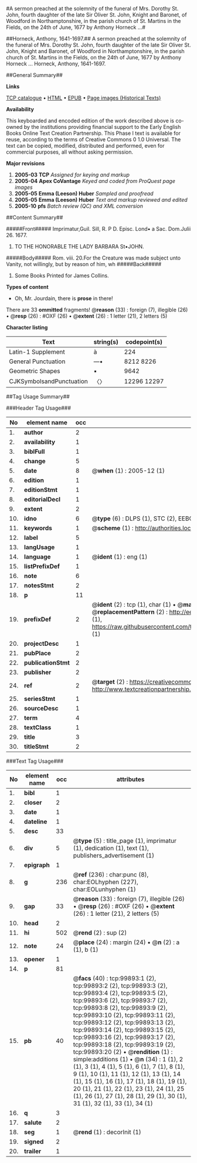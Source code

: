 #A sermon preached at the solemnity of the funeral of Mrs. Dorothy St. John, fourth daughter of the late Sir Oliver St. John, Knight and Baronet, of Woodford in Northamptonshire, in the parish church of St. Martins in the Fields, on the 24th of June, 1677 by Anthony Horneck ...#

##Horneck, Anthony, 1641-1697.##
A sermon preached at the solemnity of the funeral of Mrs. Dorothy St. John, fourth daughter of the late Sir Oliver St. John, Knight and Baronet, of Woodford in Northamptonshire, in the parish church of St. Martins in the Fields, on the 24th of June, 1677 by Anthony Horneck ...
Horneck, Anthony, 1641-1697.

##General Summary##

**Links**

[TCP catalogue](http://www.ota.ox.ac.uk/tcp/)  • 
[HTML](http://tei.it.ox.ac.uk/tcp/Texts-HTML/free/A44/A44540.html)  • 
[EPUB](http://tei.it.ox.ac.uk/tcp/Texts-EPUB/free/A44/A44540.epub) • 
[Page images (Historical Texts)](https://data.historicaltexts.jisc.ac.uk/view?pubId=eebo-13518602e&pageId=eebo-13518602e-99893-1)

**Availability**

This keyboarded and encoded edition of the
	       work described above is co-owned by the institutions
	       providing financial support to the Early English Books
	       Online Text Creation Partnership. This Phase I text is
	       available for reuse, according to the terms of Creative
	       Commons 0 1.0 Universal. The text can be copied,
	       modified, distributed and performed, even for
	       commercial purposes, all without asking permission.

**Major revisions**

1. __2005-03__ __TCP__ *Assigned for keying and markup*
1. __2005-04__ __Apex CoVantage__ *Keyed and coded from ProQuest page images*
1. __2005-05__ __Emma (Leeson) Huber__ *Sampled and proofread*
1. __2005-05__ __Emma (Leeson) Huber__ *Text and markup reviewed and edited*
1. __2005-10__ __pfs__ *Batch review (QC) and XML conversion*

##Content Summary##

#####Front#####
Imprimatur,Guil. Sill, R. P D. Episc. Lond▪ a Sac. Dom.Julii 26. 1677.
1. TO THE HONORABLE THE LADY BARBARA St▪JOHN.

#####Body#####
Rom. viii. 20.For the Creature was made subject unto Vanity, not willingly, but by reason of him, wh
#####Back#####

1. Some Books Printed for James Collins.

**Types of content**

  * Oh, Mr. Jourdain, there is **prose** in there!

There are 33 **ommitted** fragments! 
 @__reason__ (33) : foreign (7), illegible (26)  •  @__resp__ (26) : #OXF (26)  •  @__extent__ (26) : 1 letter (21), 2 letters (5)

**Character listing**


|Text|string(s)|codepoint(s)|
|---|---|---|
|Latin-1 Supplement|à|224|
|General Punctuation|—•|8212 8226|
|Geometric Shapes|▪|9642|
|CJKSymbolsandPunctuation|〈〉|12296 12297|

##Tag Usage Summary##

###Header Tag Usage###

|No|element name|occ|attributes|
|---|---|---|---|
|1.|__author__|2||
|2.|__availability__|1||
|3.|__biblFull__|1||
|4.|__change__|5||
|5.|__date__|8| @__when__ (1) : 2005-12 (1)|
|6.|__edition__|1||
|7.|__editionStmt__|1||
|8.|__editorialDecl__|1||
|9.|__extent__|2||
|10.|__idno__|6| @__type__ (6) : DLPS (1), STC (2), EEBO-CITATION (1), OCLC (1), VID (1)|
|11.|__keywords__|1| @__scheme__ (1) : http://authorities.loc.gov/ (1)|
|12.|__label__|5||
|13.|__langUsage__|1||
|14.|__language__|1| @__ident__ (1) : eng (1)|
|15.|__listPrefixDef__|1||
|16.|__note__|6||
|17.|__notesStmt__|2||
|18.|__p__|11||
|19.|__prefixDef__|2| @__ident__ (2) : tcp (1), char (1)  •  @__matchPattern__ (2) : ([0-9\-]+):([0-9IVX]+) (1), (.+) (1)  •  @__replacementPattern__ (2) : http://eebo.chadwyck.com/downloadtiff?vid=$1&page=$2 (1), https://raw.githubusercontent.com/textcreationpartnership/Texts/master/tcpchars.xml#$1 (1)|
|20.|__projectDesc__|1||
|21.|__pubPlace__|2||
|22.|__publicationStmt__|2||
|23.|__publisher__|2||
|24.|__ref__|2| @__target__ (2) : https://creativecommons.org/publicdomain/zero/1.0/ (1), http://www.textcreationpartnership.org/docs/. (1)|
|25.|__seriesStmt__|1||
|26.|__sourceDesc__|1||
|27.|__term__|4||
|28.|__textClass__|1||
|29.|__title__|3||
|30.|__titleStmt__|2||


###Text Tag Usage###

|No|element name|occ|attributes|
|---|---|---|---|
|1.|__bibl__|1||
|2.|__closer__|2||
|3.|__date__|1||
|4.|__dateline__|1||
|5.|__desc__|33||
|6.|__div__|5| @__type__ (5) : title_page (1), imprimatur (1), dedication (1), text (1), publishers_advertisement (1)|
|7.|__epigraph__|1||
|8.|__g__|236| @__ref__ (236) : char:punc (8), char:EOLhyphen (227), char:EOLunhyphen (1)|
|9.|__gap__|33| @__reason__ (33) : foreign (7), illegible (26)  •  @__resp__ (26) : #OXF (26)  •  @__extent__ (26) : 1 letter (21), 2 letters (5)|
|10.|__head__|2||
|11.|__hi__|502| @__rend__ (2) : sup (2)|
|12.|__note__|24| @__place__ (24) : margin (24)  •  @__n__ (2) : a (1), b (1)|
|13.|__opener__|1||
|14.|__p__|81||
|15.|__pb__|40| @__facs__ (40) : tcp:99893:1 (2), tcp:99893:2 (2), tcp:99893:3 (2), tcp:99893:4 (2), tcp:99893:5 (2), tcp:99893:6 (2), tcp:99893:7 (2), tcp:99893:8 (2), tcp:99893:9 (2), tcp:99893:10 (2), tcp:99893:11 (2), tcp:99893:12 (2), tcp:99893:13 (2), tcp:99893:14 (2), tcp:99893:15 (2), tcp:99893:16 (2), tcp:99893:17 (2), tcp:99893:18 (2), tcp:99893:19 (2), tcp:99893:20 (2)  •  @__rendition__ (1) : simple:additions (1)  •  @__n__ (34) : 1 (1), 2 (1), 3 (1), 4 (1), 5 (1), 6 (1), 7 (1), 8 (1), 9 (1), 10 (1), 11 (1), 12 (1), 13 (1), 14 (1), 15 (1), 16 (1), 17 (1), 18 (1), 19 (1), 20 (1), 21 (1), 22 (1), 23 (1), 24 (1), 25 (1), 26 (1), 27 (1), 28 (1), 29 (1), 30 (1), 31 (1), 32 (1), 33 (1), 34 (1)|
|16.|__q__|3||
|17.|__salute__|2||
|18.|__seg__|1| @__rend__ (1) : decorInit (1)|
|19.|__signed__|2||
|20.|__trailer__|1||
